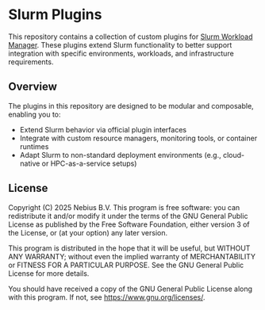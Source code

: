 # Slurm Plugins

This repository contains a collection of custom plugins for [Slurm Workload Manager](https://slurm.schedmd.com/). These plugins extend Slurm functionality to better support integration with specific environments, workloads, and infrastructure requirements.

## Overview

The plugins in this repository are designed to be modular and composable, enabling you to:

- Extend Slurm behavior via official plugin interfaces
- Integrate with custom resource managers, monitoring tools, or container runtimes
- Adapt Slurm to non-standard deployment environments (e.g., cloud-native or HPC-as-a-service setups)

## License

Copyright (C) 2025 Nebius B.V.
This program is free software: you can redistribute it and/or modify
it under the terms of the GNU General Public License as published by
the Free Software Foundation, either version 3 of the License, or
(at your option) any later version.

This program is distributed in the hope that it will be useful,
but WITHOUT ANY WARRANTY; without even the implied warranty of
MERCHANTABILITY or FITNESS FOR A PARTICULAR PURPOSE. See the
GNU General Public License for more details.

You should have received a copy of the GNU General Public License
along with this program. If not, see <https://www.gnu.org/licenses/>.
